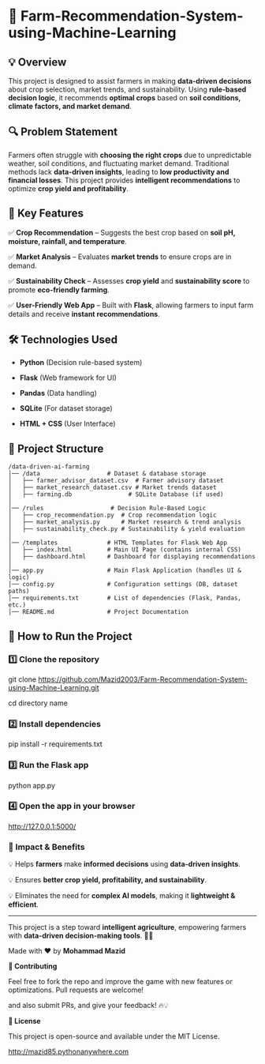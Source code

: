 # 🌟 Farm-Recommendation-System-using-Machine-Learning

## 💡 Overview
This project is designed to assist farmers in making **data-driven decisions** about crop selection, market trends, and sustainability. Using **rule-based decision logic**, it recommends **optimal crops** based on **soil conditions, climate factors, and market demand**.

## 🔍 Problem Statement
Farmers often struggle with **choosing the right crops** due to unpredictable weather, soil conditions, and fluctuating market demand. Traditional methods lack **data-driven insights**, leading to **low productivity and financial losses**. This project provides **intelligent recommendations** to optimize **crop yield and profitability**.

## 🔋 Key Features

✅ **Crop Recommendation** – Suggests the best crop based on **soil pH, moisture, rainfall, and temperature**.  

✅ **Market Analysis** – Evaluates **market trends** to ensure crops are in demand.  

✅ **Sustainability Check** – Assesses **crop yield** and **sustainability score** to promote **eco-friendly farming**.  

✅ **User-Friendly Web App** – Built with **Flask**, allowing farmers to input farm details and receive **instant recommendations**.  

## 🛠️ Technologies Used

- **Python** (Decision rule-based system)

- **Flask** (Web framework for UI)

- **Pandas** (Data handling)

- **SQLite** (For dataset storage)

- **HTML + CSS** (User Interface)

## 📂 Project Structure
```
/data-driven-ai-farming
│── /data                   # Dataset & database storage
│   ├── farmer_advisor_dataset.csv  # Farmer advisory dataset
│   ├── market_research_dataset.csv # Market trends dataset
│   ├── farming.db                # SQLite Database (if used)
│
│── /rules                   # Decision Rule-Based Logic
│   ├── crop_recommendation.py  # Crop recommendation logic
│   ├── market_analysis.py      # Market research & trend analysis
│   ├── sustainability_check.py # Sustainability & yield evaluation
│
│── /templates              # HTML Templates for Flask Web App
│   ├── index.html          # Main UI Page (contains internal CSS)
│   ├── dashboard.html      # Dashboard for displaying recommendations
│
│── app.py                  # Main Flask Application (handles UI & logic)
│── config.py               # Configuration settings (DB, dataset paths)
│── requirements.txt        # List of dependencies (Flask, Pandas, etc.)
│── README.md               # Project Documentation
```

## 🚀 How to Run the Project

### 1️⃣ Clone the repository

git clone https://github.com/Mazid2003/Farm-Recommendation-System-using-Machine-Learning.git

cd directory name

### 2️⃣ Install dependencies

pip install -r requirements.txt

### 3️⃣ Run the Flask app

python app.py

### 4️⃣ Open the app in your browser

http://127.0.0.1:5000/


### 🌟 Impact & Benefits

💡 Helps **farmers** make **informed decisions** using **data-driven insights**.  

💡 Ensures **better crop yield, profitability, and sustainability**.  

💡 Eliminates the need for **complex AI models**, making it **lightweight & efficient**.  

---
This project is a step toward **intelligent agriculture**, empowering farmers with **data-driven decision-making tools**. 🌱🚜  

Made with ❤️ by **Mohammad Mazid**

**🤝 Contributing**

Feel free to fork the repo and improve the game with new features or optimizations. Pull requests are welcome!

and also submit PRs, and give your feedback! 🔥💡

**📜 License**

This project is open-source and available under the MIT License.

http://mazid85.pythonanywhere.com
